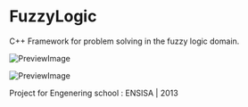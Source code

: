 FuzzyLogic
==========

C++ Framework for problem solving in the fuzzy logic domain.

![PreviewImage](https://github.com/Cclleemm/FuzzyLogic/Documentation/framework.png?raw=true)

![PreviewImage](https://github.com/Cclleemm/FuzzyLogic/Documentation/fuzzy.png?raw=true)

Project for Engenering school : ENSISA | 2013

